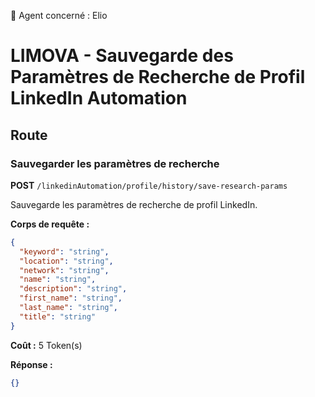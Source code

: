 🧠 Agent concerné : Elio
# LIMOVA - Sauvegarde des Paramètres de Recherche de Profil LinkedIn Automation

## Route

### Sauvegarder les paramètres de recherche
**POST** `/linkedinAutomation/profile/history/save-research-params`

Sauvegarde les paramètres de recherche de profil LinkedIn.

**Corps de requête :**
```json
{
  "keyword": "string",
  "location": "string",
  "network": "string",
  "name": "string",
  "description": "string",
  "first_name": "string",
  "last_name": "string",
  "title": "string"
}
```

**Coût :** 5 Token(s)

**Réponse :**
```json
{}
``` 